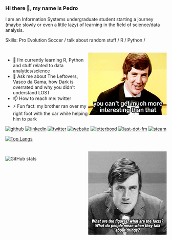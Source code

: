 ### Hi there 👋, my name is Pedro

I am an Information Systems undergraduate student starting a journey (maybe slowly or even a little lazy) of learning in the field of science/data analysis.

Skills: Pro Evolution Soccer /  talk about random stuff / R / Python / 

<div style="display: inline_block"><br>
  <img align="right" alt="gif-mp" src="https://raw.githubusercontent.com/pedroceciliocn/gifzera/main/a82af49709ba9d51317a44090d2af80b.gif">
</div>

- 🌱 I’m currently learning R, Python and stuff related to data analytics/science 
- 💬 Ask me about The Leftovers, Vasco da Gama, how Dark is overrated and why you didn't understand LOST
- 📫 How to reach me: twitter 
- ⚡ Fun fact: my brother ran over my right foot with the car while helping him to park


[<img src='https://cdn.jsdelivr.net/npm/simple-icons@3.0.1/icons/github.svg' alt='github' height='40'>](https://github.com/pedroceciliocn)  [<img src='https://cdn.jsdelivr.net/npm/simple-icons@3.0.1/icons/linkedin.svg' alt='linkedin' height='40'>](https://www.linkedin.com/in/pedroceciliocn/)  [<img src='https://cdn.jsdelivr.net/npm/simple-icons@3.0.1/icons/twitter.svg' alt='twitter' height='40'>](https://twitter.com/pedroissoai)  [<img src='https://cdn.jsdelivr.net/npm/simple-icons@3.0.1/icons/icloud.svg' alt='website' height='40'>](https://pedroccneto.netlify.app/)  [<img src='https://cdn.jsdelivr.net/npm/simple-icons@3.0.1/icons/letterboxd.svg' alt='letterboxd' height='40'>](https://boxd.it/BRiR)  [<img src='https://cdn.jsdelivr.net/npm/simple-icons@3.0.1/icons/last-dot-fm.svg' alt='last-dot-fm' height='40'>](https://www.last.fm/user/pedroceciliocn)  [<img src='https://cdn.jsdelivr.net/npm/simple-icons@3.0.1/icons/steam.svg' alt='steam' height='40'>](https://steamcommunity.com/id/pedroissoai/)  

[![Top Langs](https://github-readme-stats.vercel.app/api/top-langs/?username=pedroceciliocn)](https://github.com/anuraghazra/github-readme-stats)
<div style="display: inline_block"><br>
  <img align="right" alt="gif-mp" src="https://raw.githubusercontent.com/pedroceciliocn/gifzera/main/monophy.gif">
</div>

![GitHub stats](https://github-readme-stats.vercel.app/api?username=pedroceciliocn&show_icons=true&count_private=true)  



